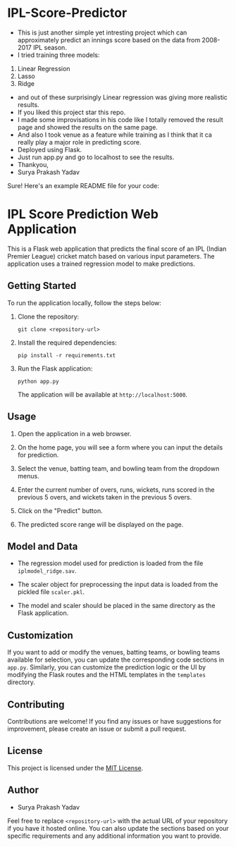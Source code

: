 # IPL-Score-Predictor

- This is just another simple yet intresting project which can approximately predict an innings score based on the data from 2008-2017 IPL season.  
- I tried training three models:  
 1. Linear Regression  
 2. Lasso  
 3. Ridge  
- and out of these surprisingly Linear regression was giving more realistic results.  
- If you liked this project star this repo.  
- I made some improvisations in his code like I totally removed the result page and showed the results on the same page.  
- And also I took venue as a feature while training as I think that it ca really play a major role in predicting score.  
- Deployed using Flask.  
- Just run  app.py and go to localhost to see the results.  
- Thankyou,
- Surya Prakash Yadav


Sure! Here's an example README file for your code:

# IPL Score Prediction Web Application

This is a Flask web application that predicts the final score of an IPL (Indian Premier League) cricket match based on various input parameters. The application uses a trained regression model to make predictions.

## Getting Started

To run the application locally, follow the steps below:

1. Clone the repository:

   ```shell
   git clone <repository-url>
   ```

2. Install the required dependencies:

   ```shell
   pip install -r requirements.txt
   ```

3. Run the Flask application:

   ```shell
   python app.py
   ```

   The application will be available at `http://localhost:5000`.

## Usage

1. Open the application in a web browser.

2. On the home page, you will see a form where you can input the details for prediction.

3. Select the venue, batting team, and bowling team from the dropdown menus.

4. Enter the current number of overs, runs, wickets, runs scored in the previous 5 overs, and wickets taken in the previous 5 overs.

5. Click on the "Predict" button.

6. The predicted score range will be displayed on the page.

## Model and Data

- The regression model used for prediction is loaded from the file `iplmodel_ridge.sav`.

- The scaler object for preprocessing the input data is loaded from the pickled file `scaler.pkl`.

- The model and scaler should be placed in the same directory as the Flask application.

## Customization

If you want to add or modify the venues, batting teams, or bowling teams available for selection, you can update the corresponding code sections in `app.py`. Similarly, you can customize the prediction logic or the UI by modifying the Flask routes and the HTML templates in the `templates` directory.

## Contributing

Contributions are welcome! If you find any issues or have suggestions for improvement, please create an issue or submit a pull request.

## License

This project is licensed under the [MIT License](LICENSE).

## Author

- Surya Prakash Yadav

Feel free to replace `<repository-url>` with the actual URL of your repository if you have it hosted online. You can also update the sections based on your specific requirements and any additional information you want to provide.